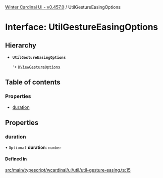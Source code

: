 [Winter Cardinal UI - v0.457.0](../index.md) / UtilGestureEasingOptions

# Interface: UtilGestureEasingOptions

## Hierarchy

- **`UtilGestureEasingOptions`**

  ↳ [`DViewGestureOptions`](DViewGestureOptions.md)

## Table of contents

### Properties

- [duration](UtilGestureEasingOptions.md#duration)

## Properties

### duration

• `Optional` **duration**: `number`

#### Defined in

[src/main/typescript/wcardinal/ui/util/util-gesture-easing.ts:15](https://github.com/winter-cardinal/winter-cardinal-ui/blob/v0.457.0/src/main/typescript/wcardinal/ui/util/util-gesture-easing.ts#L15)
